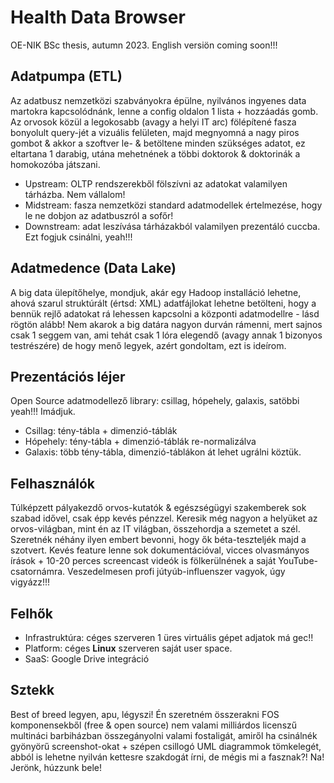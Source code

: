 # Health Data Browser
OE-NIK BSc thesis, autumn 2023. English versiön coming soon!!!

## Adatpumpa (ETL)
Az adatbusz nemzetközi szabványokra épülne, nyilvános ingyenes data martokra kapcsolódnánk, lenne a config oldalon 1 lista + hozzáadás gomb. Az orvosok közül a legokosabb (avagy a helyi IT arc) fölépítené fasza bonyolult query-jét a vizuális felületen, majd megnyomná a nagy piros gombot & akkor a szoftver le- & betöltene minden szükséges adatot, ez eltartana 1 darabig, utána mehetnének a többi doktorok & doktorinák a homokozóba játszani.

* Upstream: OLTP rendszerekből fölszívni az adatokat valamilyen tárházba. Nem vállalom!
* Midstream: fasza nemzetközi standard adatmodellek értelmezése, hogy le ne dobjon az adatbuszról a sofőr!
* Downstream: adat leszívása tárházakból valamilyen prezentáló cuccba. Ezt fogjuk csinálni, yeah!!!

## Adatmedence (Data Lake)
A big data ülepítőhelye, mondjuk, akár egy Hadoop installáció lehetne, ahová szarul struktúrált (értsd: XML) adatfájlokat lehetne betölteni, hogy a bennük rejlő adatokat rá lehessen kapcsolni a központi adatmodellre - lásd rögtön alább! Nem akarok a big datára nagyon durván rámenni, mert sajnos csak 1 seggem van, ami tehát csak 1 lóra elegendő (avagy annak 1 bizonyos testrészére) de hogy menő legyek, azért gondoltam, ezt is ideírom.

## Prezentációs léjer
Open Source adatmodellező library: csillag, hópehely, galaxis, satöbbi yeah!!! Imádjuk.

* Csillag: tény-tábla + dimenzió-táblák
* Hópehely: tény-tábla + dimenzió-táblák re-normalizálva
* Galaxis: több tény-tábla, dimenzió-táblákon át lehet ugrálni köztük.

## Felhasználók
Túlképzett pályakezdő orvos-kutatók & egészségügyi szakemberek sok szabad idővel, csak épp kevés pénzzel. Keresik még nagyon a helyüket az orvos-világban, mint én az IT világban, összehordja a szemetet a szél. Szeretnék néhány ilyen embert bevonni, hogy ők béta-teszteljék majd a szotvert. Kevés feature lenne sok dokumentációval, vicces olvasmányos írások + 10-20 perces screencast videók is fölkerülnének a saját YouTube-csatornámra. Veszedelmesen profi jútyúb-influenszer vagyok, úgy vigyázz!!!

## Felhők
* Infrastruktúra: céges szerveren 1 üres virtuális gépet adjatok má gec!!
* Platform: céges __Linux__ szerveren saját user space.
* SaaS: Google Drive integráció

## Sztekk
Best of breed legyen, apu, légyszi! Én szeretném összerakni FOS komponensekből (free & open source) nem valami milliárdos licenszű multináci barbiházban összegányolni valami fostaligát, amiről ha csinálnék gyönyörű screenshot-okat + szépen csillogó UML diagrammok tömkelegét, abból is lehetne nyilván kettesre szakdogát írni, de mégis mi a fasznak?! Na! Jerönk, húzzunk bele!
